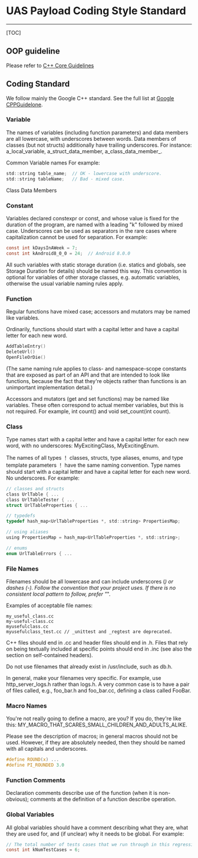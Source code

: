 # UAS Payload Coding Style Standard

---

[TOC]



## OOP guideline

Please refer to [C++ Core Guidelines](https://isocpp.github.io/CppCoreGuidelines/CppCoreGuidelines)



## Coding Standard

We follow mainly the Google C++ standard. See the full list at [Google CPPGuidelone](https://google.github.io/styleguide/cppguide.html#Function_Names).

### Variable

The names of variables (including function parameters) and data members are all lowercase, with underscores between words. Data members of classes (but not structs) additionally have trailing underscores. For instance: a_local_variable, a_struct_data_member, a_class_data_member_.

Common Variable names
For example:
```c
std::string table_name;  // OK - lowercase with underscore.
std::string tableName;   // Bad - mixed case.
```
Class Data Members

### Constant
Variables declared constexpr or const, and whose value is fixed for the duration of the program, are named with a leading "k" followed by mixed case. Underscores can be used as separators in the rare cases where capitalization cannot be used for separation. For example: 

```c
const int kDaysInAWeek = 7;
const int kAndroid8_0_0 = 24;  // Android 8.0.0
```

All such variables with static storage duration (i.e. statics and globals, see Storage Duration for details) should be named this way. This convention is optional for variables of other storage classes, e.g. automatic variables, otherwise the usual variable naming rules apply. 

### Function
Regular functions have mixed case; accessors and mutators may be named like variables.

Ordinarily, functions should start with a capital letter and have a capital letter for each new word.

```c
AddTableEntry()
DeleteUrl()
OpenFileOrDie()
```

(The same naming rule applies to class- and namespace-scope constants that are exposed as part of an API and that are intended to look like functions, because the fact that they're objects rather than functions is an unimportant implementation detail.)

Accessors and mutators (get and set functions) may be named like variables. These often correspond to actual member variables, but this is not required. For example, int count() and void set_count(int count).


### Class
Type names start with a capital letter and have a capital letter for each new word, with no underscores: MyExcitingClass, MyExcitingEnum.

The names of all types ！ classes, structs, type aliases, enums, and type template parameters ！ have the same naming convention. Type names should start with a capital letter and have a capital letter for each new word. No underscores. For example:

```c
// classes and structs
class UrlTable { ...
class UrlTableTester { ...
struct UrlTableProperties { ...

// typedefs
typedef hash_map<UrlTableProperties *, std::string> PropertiesMap;

// using aliases
using PropertiesMap = hash_map<UrlTableProperties *, std::string>;

// enums
enum UrlTableErrors { ...
```

### File Names
Filenames should be all lowercase and can include underscores (_) or dashes (-). Follow the convention that your project uses. If there is no consistent local pattern to follow, prefer "_".

Examples of acceptable file names:

```
my_useful_class.cc
my-useful-class.cc
myusefulclass.cc
myusefulclass_test.cc // _unittest and _regtest are deprecated.
```

C++ files should end in .cc and header files should end in .h. Files that rely on being textually included at specific points should end in .inc (see also the section on self-contained headers).

Do not use filenames that already exist in /usr/include, such as db.h.

In general, make your filenames very specific. For example, use http_server_logs.h rather than logs.h. A very common case is to have a pair of files called, e.g., foo_bar.h and foo_bar.cc, defining a class called FooBar.

### Macro Names
You're not really going to define a macro, are you? If you do, they're like this: MY_MACRO_THAT_SCARES_SMALL_CHILDREN_AND_ADULTS_ALIKE.

Please see the description of macros; in general macros should not be used. However, if they are absolutely needed, then they should be named with all capitals and underscores.

```c
#define ROUND(x) ...
#define PI_ROUNDED 3.0
```

### Function Comments
Declaration comments describe use of the function (when it is non-obvious); comments at the definition of a function describe operation.

### Global Variables
All global variables should have a comment describing what they are, what they are used for, and (if unclear) why it needs to be global. For example:

```c
// The total number of tests cases that we run through in this regression test.
const int kNumTestCases = 6;
```